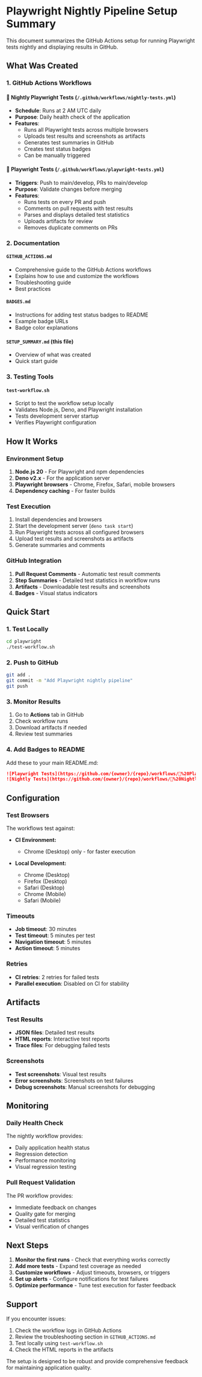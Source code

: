# Playwright Nightly Pipeline Setup Summary

This document summarizes the GitHub Actions setup for running Playwright tests
nightly and displaying results in GitHub.

## What Was Created

### 1. GitHub Actions Workflows

#### 🌙 Nightly Playwright Tests (`/.github/workflows/nightly-tests.yml`)

- **Schedule**: Runs at 2 AM UTC daily
- **Purpose**: Daily health check of the application
- **Features**:
  - Runs all Playwright tests across multiple browsers
  - Uploads test results and screenshots as artifacts
  - Generates test summaries in GitHub
  - Creates test status badges
  - Can be manually triggered

#### 🧪 Playwright Tests (`/.github/workflows/playwright-tests.yml`)

- **Triggers**: Push to main/develop, PRs to main/develop
- **Purpose**: Validate changes before merging
- **Features**:
  - Runs tests on every PR and push
  - Comments on pull requests with test results
  - Parses and displays detailed test statistics
  - Uploads artifacts for review
  - Removes duplicate comments on PRs

### 2. Documentation

#### `GITHUB_ACTIONS.md`

- Comprehensive guide to the GitHub Actions workflows
- Explains how to use and customize the workflows
- Troubleshooting guide
- Best practices

#### `BADGES.md`

- Instructions for adding test status badges to README
- Example badge URLs
- Badge color explanations

#### `SETUP_SUMMARY.md` (this file)

- Overview of what was created
- Quick start guide

### 3. Testing Tools

#### `test-workflow.sh`

- Script to test the workflow setup locally
- Validates Node.js, Deno, and Playwright installation
- Tests development server startup
- Verifies Playwright configuration

## How It Works

### Environment Setup

1. **Node.js 20** - For Playwright and npm dependencies
2. **Deno v2.x** - For the application server
3. **Playwright browsers** - Chrome, Firefox, Safari, mobile browsers
4. **Dependency caching** - For faster builds

### Test Execution

1. Install dependencies and browsers
2. Start the development server (`deno task start`)
3. Run Playwright tests across all configured browsers
4. Upload test results and screenshots as artifacts
5. Generate summaries and comments

### GitHub Integration

1. **Pull Request Comments** - Automatic test result comments
2. **Step Summaries** - Detailed test statistics in workflow runs
3. **Artifacts** - Downloadable test results and screenshots
4. **Badges** - Visual status indicators

## Quick Start

### 1. Test Locally

```bash
cd playwright
./test-workflow.sh
```

### 2. Push to GitHub

```bash
git add .
git commit -m "Add Playwright nightly pipeline"
git push
```

### 3. Monitor Results

1. Go to **Actions** tab in GitHub
2. Check workflow runs
3. Download artifacts if needed
4. Review test summaries

### 4. Add Badges to README

Add these to your main README.md:

```markdown
![Playwright Tests](https://github.com/{owner}/{repo}/workflows/🧪%20Playwright%20Tests/badge.svg)
![Nightly Tests](https://github.com/{owner}/{repo}/workflows/🌙%20Nightly%20Playwright%20Tests/badge.svg)
```

## Configuration

### Test Browsers

The workflows test against:

- **CI Environment:**

  - Chrome (Desktop) only - for faster execution

- **Local Development:**
  - Chrome (Desktop)
  - Firefox (Desktop)
  - Safari (Desktop)
  - Chrome (Mobile)
  - Safari (Mobile)

### Timeouts

- **Job timeout**: 30 minutes
- **Test timeout**: 5 minutes per test
- **Navigation timeout**: 5 minutes
- **Action timeout**: 5 minutes

### Retries

- **CI retries**: 2 retries for failed tests
- **Parallel execution**: Disabled on CI for stability

## Artifacts

### Test Results

- **JSON files**: Detailed test results
- **HTML reports**: Interactive test reports
- **Trace files**: For debugging failed tests

### Screenshots

- **Test screenshots**: Visual test results
- **Error screenshots**: Screenshots on test failures
- **Debug screenshots**: Manual screenshots for debugging

## Monitoring

### Daily Health Check

The nightly workflow provides:

- Daily application health status
- Regression detection
- Performance monitoring
- Visual regression testing

### Pull Request Validation

The PR workflow provides:

- Immediate feedback on changes
- Quality gate for merging
- Detailed test statistics
- Visual verification of changes

## Next Steps

1. **Monitor the first runs** - Check that everything works correctly
2. **Add more tests** - Expand test coverage as needed
3. **Customize workflows** - Adjust timeouts, browsers, or triggers
4. **Set up alerts** - Configure notifications for test failures
5. **Optimize performance** - Tune test execution for faster feedback

## Support

If you encounter issues:

1. Check the workflow logs in GitHub Actions
2. Review the troubleshooting section in `GITHUB_ACTIONS.md`
3. Test locally using `test-workflow.sh`
4. Check the HTML reports in the artifacts

The setup is designed to be robust and provide comprehensive feedback for
maintaining application quality.
